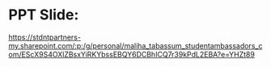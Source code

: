 # PPT Slide: 

https://stdntpartners-my.sharepoint.com/:p:/g/personal/maliha_tabassum_studentambassadors_com/EScX9S4OXlZBsxYiRKYbssEBQY6DCBhICQ7r39kPdL2EBA?e=YHZt89
